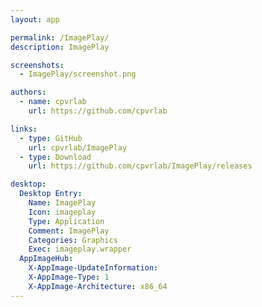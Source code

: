 ```yaml
---
layout: app

permalink: /ImagePlay/
description: ImagePlay

screenshots:
  - ImagePlay/screenshot.png

authors:
  - name: cpvrlab
    url: https://github.com/cpvrlab

links:
  - type: GitHub
    url: cpvrlab/ImagePlay
  - type: Download
    url: https://github.com/cpvrlab/ImagePlay/releases

desktop:
  Desktop Entry:
    Name: ImagePlay
    Icon: imageplay
    Type: Application
    Comment: ImagePlay
    Categories: Graphics
    Exec: imageplay.wrapper
  AppImageHub:
    X-AppImage-UpdateInformation: 
    X-AppImage-Type: 1
    X-AppImage-Architecture: x86_64
---
```

